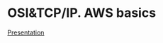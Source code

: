 # OSI&TCP/IP. AWS basics

[Presentation](https://docs.google.com/presentation/d/177Y036Y71HN4T4DRpxC2zkFNcW-IerRCrAH5VAkfzoc/edit?usp=sharing)
